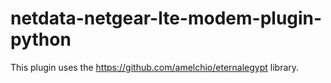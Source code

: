 # netdata-netgear-lte-modem-plugin-python

This plugin uses the https://github.com/amelchio/eternalegypt library.